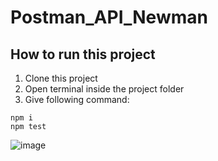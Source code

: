 # Postman_API_Newman

## How to run this project

1. Clone this project
2. Open terminal inside the project folder
3. Give following command:
```
npm i
npm test
```
![image](https://user-images.githubusercontent.com/87892957/135730832-7523713b-f5b8-4d1e-bbe1-c04cddd18932.png)
